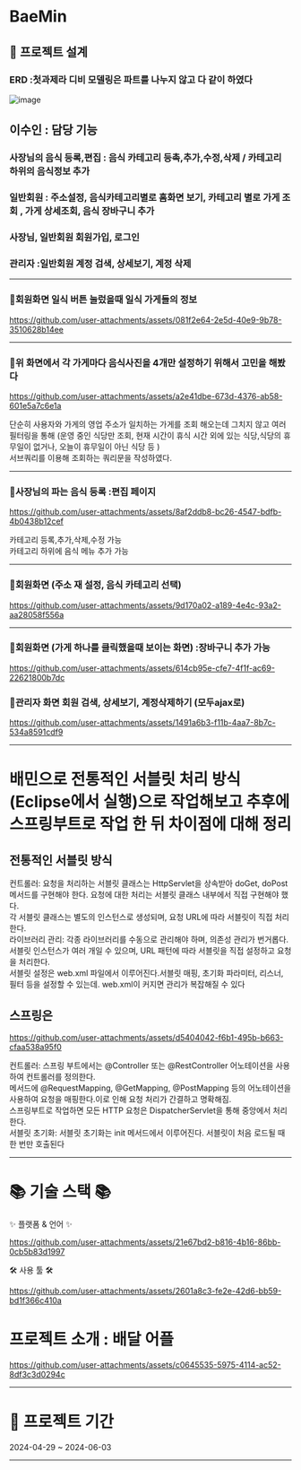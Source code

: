 # BaeMin

## 🧱 프로젝트 설계

### ERD :첫과제라 디비 모델링은 파트를 나누지 않고 다 같이 하였다

![image](https://github.com/user-attachments/assets/711f6907-6aaf-4aae-823e-2f2633f7f30d)

## 이수인 : 담당 기능

### 사장님의 음식 등록,편집 : 음식 카테고리 등촉,추가,수정,삭제 / 카테고리 하위의 음식정보 추가

### 일반회원 : 주소설정, 음식카테고리별로 홈화면 보기, 카테고리 별로 가게 조회 , 가게 상세조회, 음식 장바구니 추가

### 사장님, 일반회원 회원가입, 로그인

### 관리자 :일반회원 계정 검색, 상세보기, 계정 삭제

---

### 🔸회원화면 일식 버튼 눌렀을때 일식 가게들의 정보

https://github.com/user-attachments/assets/081f2e64-2e5d-40e9-9b78-3510628b14ee

---

### 🔸위 화면에서 각 가게마다 음식사진을 4개만 설정하기 위해서 고민을 해봤다

https://github.com/user-attachments/assets/a2e41dbe-673d-4376-ab58-601e5a7c6e1a

단순히 사용자와 가게의 영업 주소가 일치하는 가게를 조회 해오는데 그치지 않고 여러 필터링을 통해 (운영 중인 식당만 조회, 현재 시간이 휴식 시간 외에 있는 식당,식당의 휴무일이 없거나, 오늘이 휴무일이 아닌 식당 등 )
<br>
서브쿼리를 이용해 조회하는 쿼리문을 작성하였다.

---

### 🔸사장님의 파는 음식 등록 :편집 페이지

https://github.com/user-attachments/assets/8af2ddb8-bc26-4547-bdfb-4b0438b12cef

카테고리 등록,추가,삭제,수정 가능
<br>
카테고리 하위에 음식 메뉴 추가 가능

---

### 🔸회원화면 (주소 재 설정, 음식 카테고리 선택)

https://github.com/user-attachments/assets/9d170a02-a189-4e4c-93a2-aa28058f556a

---

### 🔸회원화면 (가게 하나를 클릭했을때 보이는 화면) :장바구니 추가 가능

https://github.com/user-attachments/assets/614cb95e-cfe7-4f1f-ac69-22621800b7dc

### 🔸관리자 화면 회원 검색, 상세보기, 계정삭제하기 (모두ajax로)

https://github.com/user-attachments/assets/1491a6b3-f11b-4aa7-8b7c-534a8591cdf9

---

# 배민으로 전통적인 서블릿 처리 방식 (Eclipse에서 실행)으로 작업해보고 추후에 스프링부트로 작업 한 뒤 차이점에 대해 정리

## 전통적인 서블릿 방식

컨트롤러: 요청을 처리하는 서블릿 클래스는 HttpServlet을 상속받아 doGet, doPost 메서드를 구현해야 한다. 요청에 대한 처리는 서블릿 클래스 내부에서 직접 구현해야 했다.
<br>
각 서블릿 클래스는 별도의 인스턴스로 생성되며, 요청 URL에 따라 서블릿이 직접 처리한다.
<br>
라이브러리 관리: 각종 라이브러리를 수동으로 관리해야 하며, 의존성 관리가 번거롭다.
<br>
서블릿 인스턴스가 여러 개일 수 있으며, URL 패턴에 따라 서블릿을 직접 설정하고 요청을 처리한다.
<br>
서블릿 설정은 web.xml 파일에서 이루어진다.서블릿 매핑, 초기화 파라미터, 리스너, 필터 등을 설정할 수 있는데. web.xml이 커지면 관리가 복잡해질 수 있다

## 스프링은

https://github.com/user-attachments/assets/d5404042-f6b1-495b-b663-cfaa538a95f0

컨트롤러: 스프링 부트에서는 @Controller 또는 @RestController 어노테이션을 사용하여 컨트롤러를 정의한다.
<br>
메서드에 @RequestMapping, @GetMapping, @PostMapping 등의 어노테이션을 사용하여 요청을 매핑한다.이로 인해 요청 처리가 간결하고 명확해짐.
<br>
스프링부트로 작업하면 모든 HTTP 요청은 DispatcherServlet을 통해 중앙에서 처리한다.
<br>
서블릿 초기화: 서블릿 초기화는 init 메서드에서 이루어진다. 서블릿이 처음 로드될 때 한 번만 호출된다

---

# 📚 기술 스택 📚

✨ 플랫폼 & 언어 ✨

https://github.com/user-attachments/assets/21e67bd2-b816-4b16-86bb-0cb5b83d1997

🛠 사용 툴 🛠

https://github.com/user-attachments/assets/2601a8c3-fe2e-42d6-bb59-bd1f366c410a

# 프로젝트 소개 : 배달 어플

https://github.com/user-attachments/assets/c0645535-5975-4114-ac52-8df3c3d0294c

---

# 📅 프로젝트 기간

2024-04-29 ~ 2024-06-03

---
